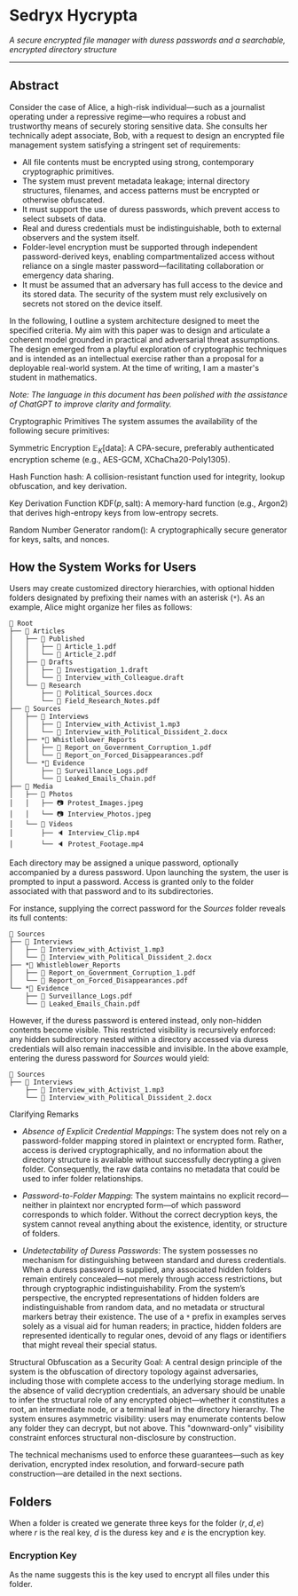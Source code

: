 # Sedryx Hycrypta

*A secure encrypted file manager with duress passwords and a searchable, encrypted directory structure*

---

## Abstract

Consider the case of Alice, a high-risk individual—such as a journalist operating under a repressive regime—who requires a robust and trustworthy means of securely storing sensitive data. She consults her technically adept associate, Bob, with a request to design an encrypted file management system satisfying a stringent set of requirements:

* All file contents must be encrypted using strong, contemporary cryptographic primitives.
* The system must prevent metadata leakage; internal directory structures, filenames, and access patterns must be encrypted or otherwise obfuscated.
* It must support the use of duress passwords, which prevent access to select subsets of data.
* Real and duress credentials must be indistinguishable, both to external observers and the system itself.
* Folder-level encryption must be supported through independent password-derived keys, enabling compartmentalized access without reliance on a single master password—facilitating collaboration or emergency data sharing.
* It must be assumed that an adversary has full access to the device and its stored data. The security of the system must rely exclusively on secrets not stored on the device itself.

In the following, I outline a system architecture designed to meet the specified criteria. My aim with this paper was to design and articulate a coherent model grounded in practical and adversarial threat assumptions. The design emerged from a playful exploration of cryptographic techniques and is intended as an intellectual exercise rather than a proposal for a deployable real-world system. At the time of writing, I am a master's student in mathematics.

*Note: The language in this document has been polished with the assistance of ChatGPT to improve clarity and formality.*

Cryptographic Primitives
The system assumes the availability of the following secure primitives:

Symmetric Encryption $\mathbb{E}_K[\mathrm{data}]$: A CPA-secure, preferably authenticated encryption scheme (e.g., AES-GCM, XChaCha20-Poly1305).

Hash Function $\mathrm{hash}$: A collision-resistant function used for integrity, lookup obfuscation, and key derivation.

Key Derivation Function $\mathrm{KDF}(p,\mathrm{salt})$: A memory-hard function (e.g., Argon2) that derives high-entropy keys from low-entropy secrets.

Random Number Generator $\mathrm{random}()$: A cryptographically secure generator for keys, salts, and nonces.

## How the System Works for Users
Users may create customized directory hierarchies, with optional hidden folders designated by prefixing their names with an asterisk (`*`). As an example, Alice might organize her files as follows:


```
📁 Root
├── 📁 Articles
│   ├── 📁 Published
│   │   ├── 📄 Article_1.pdf
│   │   └── 📄 Article_2.pdf
│   ├── 📁 Drafts
│   │   ├── 📄 Investigation_1.draft
│   │   └── 📄 Interview_with_Colleague.draft
│   └── 📁 Research
│       ├── 📄 Political_Sources.docx
│       └── 📄 Field_Research_Notes.pdf
├── 📁 Sources
│   ├── 📁 Interviews
│   │   ├── 📄 Interview_with_Activist_1.mp3
│   │   └── 📄 Interview_with_Political_Dissident_2.docx
│   ├── *📁 Whistleblower_Reports
│   │   ├── 📄 Report_on_Government_Corruption_1.pdf
│   │   └── 📄 Report_on_Forced_Disappearances.pdf
│   └── *📁 Evidence
│       ├── 📄 Surveillance_Logs.pdf
│       └── 📄 Leaked_Emails_Chain.pdf
├── 📁 Media
│   ├── 📁 Photos
│   │   ├── 📷 Protest_Images.jpeg
│   │   └── 📷 Interview_Photos.jpeg
│   └── 📁 Videos
│       ├── 🔈 Interview_Clip.mp4
│       └── 🔈 Protest_Footage.mp4
```
Each directory may be assigned a unique password, optionally accompanied by a duress password. Upon launching the system, the user is prompted to input a password. Access is granted only to the folder associated with that password and to its subdirectories.

For instance, supplying the correct password for the *Sources* folder reveals its full contents:

```
📁 Sources
├── 📁 Interviews
│   ├── 📄 Interview_with_Activist_1.mp3
│   └── 📄 Interview_with_Political_Dissident_2.docx
├── *📁 Whistleblower_Reports
│   ├── 📄 Report_on_Government_Corruption_1.pdf
│   └── 📄 Report_on_Forced_Disappearances.pdf
└── *📁 Evidence
    ├── 📄 Surveillance_Logs.pdf
    └── 📄 Leaked_Emails_Chain.pdf
```
However, if the duress password is entered instead, only non-hidden contents become visible. This restricted visibility is recursively enforced: any hidden subdirectory nested within a directory accessed via duress credentials will also remain inaccessible and invisible. In the above example, entering the duress password for *Sources* would yield:

```
📁 Sources
├── 📁 Interviews
    ├── 📄 Interview_with_Activist_1.mp3
    └── 📄 Interview_with_Political_Dissident_2.docx
```
Clarifying Remarks
* *Absence of Explicit Credential Mappings*: The system does not rely on a password-folder mapping stored in plaintext or encrypted form. Rather, access is derived cryptographically, and no information about the directory structure is available without successfully decrypting a given folder. Consequently, the raw data contains no metadata that could be used to infer folder relationships.

* *Password-to-Folder Mapping*: The system maintains no explicit record—neither in plaintext nor encrypted form—of which password corresponds to which folder. Without the correct decryption keys, the system cannot reveal anything about the existence, identity, or structure of folders.

* *Undetectability of Duress Passwords*:
The system possesses no mechanism for distinguishing between standard and duress credentials. When a duress password is supplied, any associated hidden folders remain entirely concealed—not merely through access restrictions, but through cryptographic indistinguishability. From the system’s perspective, the encrypted representations of hidden folders are indistinguishable from random data, and no metadata or structural markers betray their existence. The use of a `*` prefix in examples serves solely as a visual aid for human readers; in practice, hidden folders are represented identically to regular ones, devoid of any flags or identifiers that might reveal their special status.

Structural Obfuscation as a Security Goal:
A central design principle of the system is the obfuscation of directory topology against adversaries, including those with complete access to the underlying storage medium. In the absence of valid decryption credentials, an adversary should be unable to infer the structural role of any encrypted object—whether it constitutes a root, an intermediate node, or a terminal leaf in the directory hierarchy. The system ensures asymmetric visibility: users may enumerate contents below any folder they can decrypt, but not above. This "downward-only" visibility constraint enforces structural non-disclosure by construction.

The technical mechanisms used to enforce these guarantees—such as key derivation, encrypted index resolution, and forward-secure path construction—are detailed in the next sections.

## Folders
When a folder is created we generate three keys for the folder $(r, d, e)$ where $r$ is the real key, $d$ is the duress key and $e$ is the encryption key.
### Encryption Key
As the name suggests this is the key used to encrypt all files under this folder.
